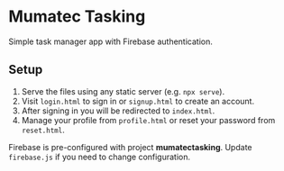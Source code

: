 # Mumatec Tasking

Simple task manager app with Firebase authentication.

## Setup

1. Serve the files using any static server (e.g. `npx serve`).
2. Visit `login.html` to sign in or `signup.html` to create an account.
3. After signing in you will be redirected to `index.html`.
4. Manage your profile from `profile.html` or reset your password from `reset.html`.

Firebase is pre-configured with project **mumatectasking**. Update `firebase.js` if you need to change configuration.
